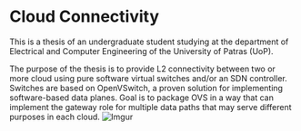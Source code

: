 # Cloud Connectivity

This is a thesis of an undergraduate student studying at the department of Electrical and Computer Engineering of the University of Patras (UoP).

The purpose of the thesis is to provide L2 connectivity between two or more cloud using pure software virtual switches and/or an SDN controller. Switches are based on OpenVSwitch, a proven solution for implementing software-based data planes. Goal is to package OVS in a way that can implement the gateway role for multiple data paths that may serve different purposes in each cloud.
![Imgur](https://i.imgur.com/vzkv37b.png)  
